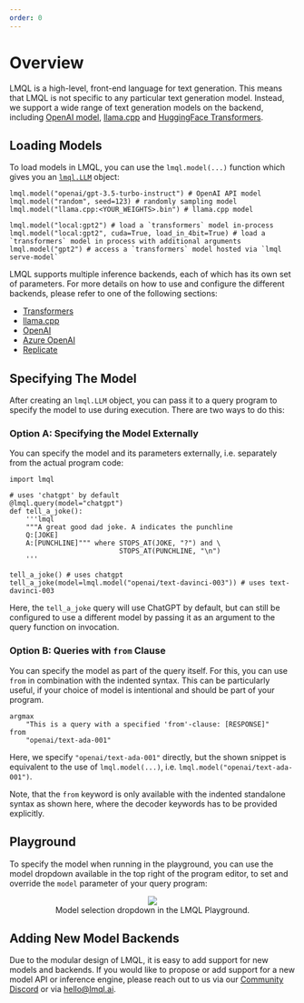 ```yaml
---
order: 0
---
```

# Overview

LMQL is a high-level, front-end language for text generation. This means that LMQL is not specific to any particular text generation model. Instead, we support a wide range of text generation models on the backend, including [OpenAI model](./openai.md), [llama.cpp](./llama.cpp.md) and [HuggingFace Transformers](./hf.md).

## Loading Models

To load models in LMQL, you can use the `lmql.model(...)` function which gives you an [`lmql.LLM`](../lib/generations.md#lmql-llm-objects) object:

```lmql
lmql.model("openai/gpt-3.5-turbo-instruct") # OpenAI API model
lmql.model("random", seed=123) # randomly sampling model
lmql.model("llama.cpp:<YOUR_WEIGHTS>.bin") # llama.cpp model

lmql.model("local:gpt2") # load a `transformers` model in-process
lmql.model("local:gpt2", cuda=True, load_in_4bit=True) # load a `transformers` model in process with additional arguments
lmql.model("gpt2") # access a `transformers` model hosted via `lmql serve-model`
```

LMQL supports multiple inference backends, each of which has its own set of parameters. For more details on how to use and configure the different backends, please refer to one of the following sections:

* [Transformers](./hf.html)
* [llama.cpp](./llama.cpp.html)
* [OpenAI](./openai.html)
* [Azure OpenAI](./azure.html)
* [Replicate](./replicate.html)

## Specifying The Model

After creating an `lmql.LLM` object, you can pass it to a query program to specify the model to use during execution. There are two ways to do this:

### Option A: Specifying the Model Externally

You can specify the model and its parameters externally, i.e. separately from the actual program code:

 
```lmql
import lmql

# uses 'chatgpt' by default
@lmql.query(model="chatgpt")
def tell_a_joke():
    '''lmql
    """A great good dad joke. A indicates the punchline
    Q:[JOKE]
    A:[PUNCHLINE]""" where STOPS_AT(JOKE, "?") and \
                           STOPS_AT(PUNCHLINE, "\n")
    '''

tell_a_joke() # uses chatgpt
tell_a_joke(model=lmql.model("openai/text-davinci-003")) # uses text-davinci-003
```

Here, the `tell_a_joke` query will use ChatGPT by default, but can still be configured to use a different model by passing it as an argument to the query function on invocation.

### Option B: Queries with `from` Clause

You can specify the model as part of the query itself. For this, you can use `from` in combination with the indented syntax. This can be particularly useful, if your choice of model is intentional and should be part of your program.

```lmql
argmax
    "This is a query with a specified 'from'-clause: [RESPONSE]"
from
    "openai/text-ada-001"
```

Here, we specify `"openai/text-ada-001"` directly, but the shown snippet is equivalent to the use of `lmql.model(...)`, i.e. `lmql.model("openai/text-ada-001")`. 

Note, that the `from` keyword is only available with the indented standalone syntax as shown here, where the decoder keywords has to be provided explicitly.


## Playground

To specify the model when running in the playground, you can use the model dropdown available in the top right of the program editor, to set and override the `model` parameter of your query program:

<figure align="center" style="width: 70%; margin: auto;" alt="Screenshot of the model dropdown in the playground">
    <img src="https://github.com/eth-sri/lmql/assets/17903049/5ba2ffdd-e64d-465c-85be-5d9dc2ab6c14">
    <figcaption>Model selection dropdown in the LMQL Playground.</figcaption>
</figure>

## Adding New Model Backends

Due to the modular design of LMQL, it is easy to add support for new models and backends. If you would like to propose or add support for a new model API or inference engine, please reach out to us via our [Community Discord](https://discord.com/invite/7eJP4fcyNT) or via [hello@lmql.ai](mailto:hello@lmql.ai).